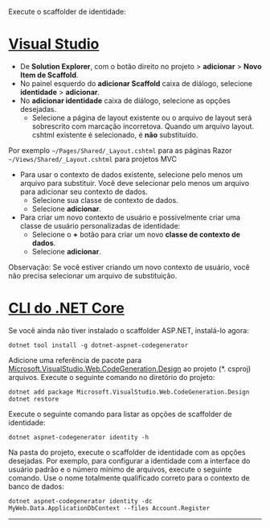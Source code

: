 Execute o scaffolder de identidade:

# <a name="visual-studiotabvisual-studio"></a>[Visual Studio](#tab/visual-studio)

* De **Solution Explorer**, com o botão direito no projeto > **adicionar** > **Novo Item de Scaffold**.
* No painel esquerdo do **adicionar Scaffold** caixa de diálogo, selecione **identidade** > **adicionar**.
* No **adicionar identidade** caixa de diálogo, selecione as opções desejadas.
  * Selecione a página de layout existente ou o arquivo de layout será sobrescrito com marcação incorretova. Quando um arquivo layout. cshtml existente é selecionado, é **não** substituído.

 Por exemplo `~/Pages/Shared/_Layout.cshtml` para as páginas Razor `~/Views/Shared/_Layout.cshtml` para projetos MVC
* Para usar o contexto de dados existente, selecione pelo menos um arquivo para substituir. Você deve selecionar pelo menos um arquivo para adicionar seu contexto de dados.
  * Selecione sua classe de contexto de dados.
  * Selecione **adicionar**.
* Para criar um novo contexto de usuário e possivelmente criar uma classe de usuário personalizadas de identidade:
  * Selecione o **+** botão para criar um novo **classe de contexto de dados**.
  * Selecione **adicionar**.

Observação: Se você estiver criando um novo contexto de usuário, você não precisa selecionar um arquivo de substituição.

# <a name="net-core-clitabnetcore-cli"></a>[CLI do .NET Core](#tab/netcore-cli)

Se você ainda não tiver instalado o scaffolder ASP.NET, instalá-lo agora:

```cli
dotnet tool install -g dotnet-aspnet-codegenerator
```

Adicione uma referência de pacote para [Microsoft.VisualStudio.Web.CodeGeneration.Design](https://www.nuget.org/packages/Microsoft.VisualStudio.Web.CodeGeneration.Design/) ao projeto (\*. csproj) arquivos. Execute o seguinte comando no diretório do projeto:

```cli
dotnet add package Microsoft.VisualStudio.Web.CodeGeneration.Design
dotnet restore
```

Execute o seguinte comando para listar as opções de scaffolder de identidade:

```cli
dotnet aspnet-codegenerator identity -h
```

Na pasta do projeto, execute o scaffolder de identidade com as opções desejadas. Por exemplo, para configurar a identidade com a interface do usuário padrão e o número mínimo de arquivos, execute o seguinte comando. Use o nome totalmente qualificado correto para o contexto de banco de dados:

```cli
dotnet aspnet-codegenerator identity -dc MyWeb.Data.ApplicationDbContext --files Account.Register
```

-------------
